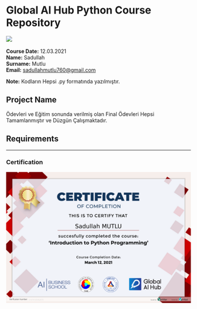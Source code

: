 # Global AI Hub Python Course Repository
![](img/newlogo.png)

**Course Date:** 12.03.2021  
**Name:** Sadullah  
**Surname:** Mutlu  
**Email:** sadullahmutlu760@gmail.com  

**Note:** Kodların Hepsi  .py formatında yazılmıştır.

## Project Name
Ödevleri ve Eğitim sonunda verilmiş olan Final Ödevleri Hepsi Tamamlanmıştır ve Düzgün Çalışmaktadır.

## Requirements

---

### Certification
![](img/TopLearnerCertificate.png)

